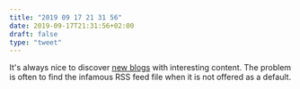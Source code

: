 ```yaml
---
title: "2019 09 17 21 31 56"
date: 2019-09-17T21:31:56+02:00
draft: false
type: "tweet"
---
```

It's always nice to discover [new blogs](http://jtmoulia.pocketknife.io/about/) with interesting content. The problem is often to find the infamous RSS feed file when it is not offered as a default.
